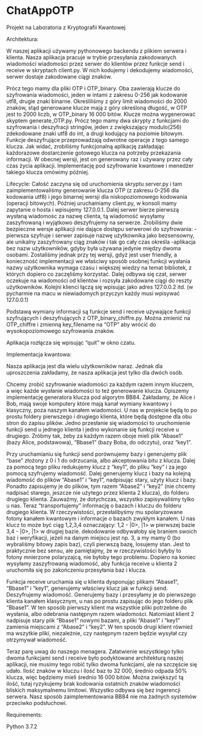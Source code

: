 # ChatAppOTP
Projekt na Laboratoria z Kryptografii Kwantowej

Architektura:

W naszej aplikacji używamy pythonowego backendu z plikiem serwera i klienta.
Nasza aplikacja pracuje w trybie przesyłania zakodowanych wiadomości wiadomości przez serwer do klientów przez funkcje send i receive w skryptach client.py. W nich kodujemy i dekodujemy wiadomości, serwer dostaje zakodowane ciągi znaków. 

Prócz tego mamy dla pliki OTP i OTP_binary. Oba zawierają klucze do szyfrowania wiadomości, jeden w intami z zakresu 0-256 jak kodowanie utf8, drugie znaki binarne. Określiliśmy z góry limit wiadomości do 2000 znaków, stąd generowane klucze mają z góry określoną długość, w OTP jest to 2000 liczb, w OTP_binary 16 000 bitów. 
Klucze można wygenerować skyptem generate_OTP.py.
Prócz tego mamy dwa skrypty z funkcjami do szyfrowania i deszyfracji stringów, jeden z zwiększający modulo(256) zdekodowane znaki utf8 do int, a drugi kodujący na poziomie bitowym. Funkcje deszyfrujące przeprowadzają odwrotne operacje z tego samego klucza.
Jak widać, zrobiliśmy funkcjonalną aplikację zakładając każdorazowe dostarczenie gotowego klucza na potrzeby przekazania informacji. W obecnej wersji, jest on generowany raz i używany przez cały czas życia aplikacji. Implementację pod szyfrowanie kwantowe i menedżer takiego klucza omówimy później. 

Lifecycle:
Całość zaczyna się od uruchomienia skryptu server.py i tam zaimplementowaliśmy generowanie klucza OTP (z zakresu 0-256 dla kodowania utf8) i jego binarnej wersji dla niskopoziomowego kodowania (operacji bitowych).
Później uruchamiamy client.py, w konsoli mamy zapytanie o hosta i wpisujemy 127.0.0.1. Dalej serwer bierze pierwszą wysłaną wiadomośc za nazwę clienta, tą wiadomość wysyłamy zaszyfrowaną i wyjątkowo deszyfrujemy na serwerze. Zrobiliśmy dwie bezpieczne wersje aplikacji nie dające dostępu serwerowi do szyfrowania:
-pierwsza szyfruje i serwer zapisuje nazwę użytkownika jako bezsensowny, ale unikalny zaszyfrowany ciąg znaków i tak go cały czas określa
-aplikacja bez nazw użytkowników, gdyby była używana jedynie między dwoma osobami. 
Zostaliśmy jednak przy tej wersji, gdyż jest user friendly, a konieczność implementacji we właściwy sposób osobnej funkcji wysłania nazwy użytkownika wymaga czasu i większej wiedzy na temat bibliotek, z których dopiero co zaczęliśmy korzystać.
Dalej odbywa się czat, serwer oczekuje na wiadomości od klientów i rozsyła zakodowane ciągi do reszty użytkowników. Kolejni klienci łączą się wpisując jako adres 127.0.0.2 itd.
(w pycharmie na macu w niewiadomych przyczyn każdy musi wpisywać 127.0.0.1)

Podstawą wymiany informacji są funkcje send i receive używające funkcji szyfrujących i deszyfrujących z OTP_binary_chiffre.py. Można zmienić na OTP_chiffre i zmienną key_filename na “OTP” aby wrócić do wysokopoziomowego szyfrowania znaków.

Aplikacja rozłącza się wpisując “quit” w okno czatu.

Implementacja kwantowa:

Nasza aplikacja jest dla wielu użytkowników naraz. Jednak dla uproszczenia zakładamy, że nasza aplikacja jest tylko dla dwóch osób. 

Chcemy zrobić szyfrowanie wiadomości za każdym razem innym kluczem, a więc każde wysłanie wiadomości to też generowanie klucza. 
Opiszemy implementację generatora klucza pod algorytm BB84. Zakładamy, że Alice i Bob, mają swoje komputery które mają kanał wymiany kwantowy i klasyczny, poza naszym kanałem wiadomości. U nas w projekcie będą to po prostu foldery pierwszego i drugiego klienta, które będą dostępne dla obu stron do zapisu plików. 
Jedno przesłanie się wiadomości to uruchomienie funkcji send u jednego klienta i jedno wykonanie się funkcji receive u drugiego. Zróbmy tak, żeby za każdym razem oboje mieli plik “Abase1” (bazy Alice, podstawowa), “Bbase1” (bazy Boba, do odczytu), oraz “key1”.

Przy uruchamianiu się funkcji send porównujemy bazy i generujemy plik “base” złożony z 0 i 1 do odrzucania, albo akceptowania bitu z klucza. Dalej za pomocą tego pliku redukujemy klucz z “key1”, do pliku “key” i za jego pomocą szyfrujemy wiadomość. Dalej generujemy klucz i bazy na kolejną wiadomość do plików “Abase1” i “key1”, nadpisując stary, użyty klucz i bazy. Ponadto zapisujemy je do plików, tym razem “Abase2” i “key2” (nie chcemy nadpisać starego, jeszcze nie użytego przez klienta 2 klucza), do folderu drugiego klienta. Zauważmy, że dotychczas, wszystko zapisywaliśmy tylko u nas. Teraz “transportujemy” informację o bazach i kluczu do folderu drugiego klienta. W rzeczywistości, przesłalibyśmy mu spolaryzowane fotony kanałem kwantowym i informacje o bazach zwykłym kanałem. U nas klucz to może być ciąg 1,2,3,4 oznaczający:
1,2 - |0>, |1> w pierwszej bazie
3,4  - |0>, |1>  w drugiej bazie. 
dekodowanie odbywałoby się braniem swoich baz i weryfikacji, jeżeli na danym miejscu jest np. 3, a my mamy 0 (bo wybraliśmy bitowy zapis baz), czyli pierwszą bazę, losujemy stan. Jest to praktycznie bez sensu, ale pamiętajmy, że w rzeczywistości byłyby to fotony mnierzone polaryzajcą, nie byłoby tego problemu. Dopiero na koniec wysyłamy zaszyfrowaną wiadomość, aby funkcja receive u klienta 2 uruchomiła się po zakończeniu przesyłania baz i klucza.


Funkcja receive uruchamia się u klienta dysponując plikami “Abase1”, “Bbase1” i “key1”, generujemy właściwy klucz jak w funkcji send. Deszyfrujemy wiadomość.
Generujemy bazy i przesyłamy je do pierwszego klienta kanałem klasycznym, u nas po prostu zapisując do jego folderu plik “Bbase1”. W ten sposób pierwszy klient ma wszystkie pliki potrzebne do wysłania, albo odebrania następnym razem wiadomości. Natomiast klient 2 nadpisuje stary plik “Bbase1” nowymi bazami, a pliki “Abase1” i “key1” zamienia miejscami z “Abase2” i “key2”. W ten sposób drugi klient również ma wszytkie pliki, niezależnie, czy następnym razem będzie wysyłał czy otrzymywał wiadomość.

Teraz parę uwag do naszego menagera. Załatwienie wszystkiego tylko dwoma funkcjami send i receive było podyktowane architekturą naszej aplikacji, nie musimy tego robić tylko dwoma funkcjami, ale na szczęście się udało. Ilość znaków w kluczu i ilość baz to 32 000, średnio odpada 50% klucza, więc będziemy mieli średnio 16 000 bitów. Można zwiększyć tą ilość, tutaj ryzykujemy brak kodowania ostatnich znaków wiadomości bliskich maksymalnemu limitowi. 
Wszystko odbywa się bez ingerencji serwera. Nasz sposób zaimplementowania BB84 nie ma żadnych systemów przeciwko podsłuchowi.

Requirements:

Python 3.7.2 
